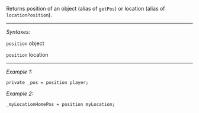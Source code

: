 Returns position of an object (alias of `getPos`) or location (alias of `locationPosition`).


---
*Syntaxes:*

`position` object

`position` location

---
*Example 1:*

```sqf
private _pos = position player;
```

*Example 2:*

```sqf
_myLocationHomePos = position myLocation;
```